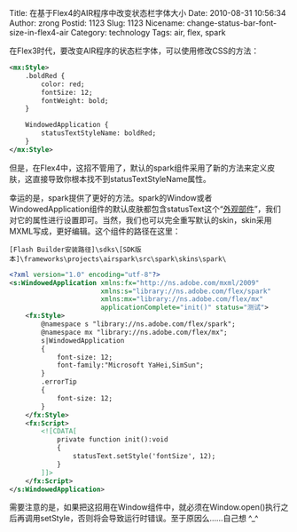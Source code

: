 Title: 在基于Flex4的AIR程序中改变状态栏字体大小
Date: 2010-08-31 10:56:34
Author: zrong
Postid: 1123
Slug: 1123
Nicename: change-status-bar-font-size-in-flex4-air
Category: technology
Tags: air, flex, spark

在Flex3时代，要改变AIR程序的状态栏字体，可以使用修改CSS的方法：

``` xml
<mx:Style>
    .boldRed {
        color: red;
        fontSize: 12;
        fontWeight: bold;
    }

    WindowedApplication {
        statusTextStyleName: boldRed;
    }
</mx:Style>
```

但是，在Flex4中，这招不管用了，默认的spark组件采用了新的方法来定义皮肤，这直接导致你根本找不到statusTextStyleName属性。  
<!--more-->  

幸运的是，spark提供了更好的方法。spark的Window或者WindowedApplication组件的默认皮肤都包含statusText这个“[外观部件](http://help.adobe.com/zh_CN/AS3LCR/Flex_4.0/spark/components/Window.html)”，我们对它的属性进行设置即可。当然，我们也可以完全重写默认的skin，skin采用MXML写成，更好编辑。这个组件的路径在这里：

```
[Flash Builder安装路径]\sdks\[SDK版本]\frameworks\projects\airspark\src\spark\skins\spark\  
```

``` XML
<?xml version="1.0" encoding="utf-8"?>
<s:WindowedApplication xmlns:fx="http://ns.adobe.com/mxml/2009" 
                       xmlns:s="library://ns.adobe.com/flex/spark"
                       xmlns:mx="library://ns.adobe.com/flex/mx"
                       applicationComplete="init()" status="测试">
    <fx:Style>
        @namespace s "library://ns.adobe.com/flex/spark";
        @namespace mx "library://ns.adobe.com/flex/mx";
        s|WindowedApplication
        {
            font-size: 12;
            font-family:"Microsoft YaHei,SimSun";           
        }
        .errorTip
        {
            font-size: 12;
        }
    </fx:Style>
    <fx:Script>
        <![CDATA[
            private function init():void
            {
                statusText.setStyle('fontSize', 12);
            }
        ]]>
    </fx:Script>
</s:WindowedApplication>
```

需要注意的是，如果把这招用在Window组件中，就必须在Window.open()执行之后再调用setStyle，否则将会导致运行时错误。至于原因么……自己想 ^_^

